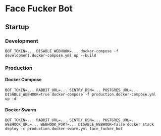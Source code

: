 # Face Fucker Bot

## Startup

### Development
`BOT_TOKEN=... DISABLE_WEBHOOK=... docker-compose -f development.docker-compose.yml up --build`

### Production
#### Docker Compose
`BOT_TOKEN=... RABBIT_URL=... SENTRY_DSN=... POSTGRES_URL=... DISABLE_WEBHOOK=true docker-compose -f production.docker-compose.yml up -d`

#### Docker Swarm
`BOT_TOKEN=... RABBIT_URL=... SENTRY_DSN=... POSTGRES_URL=... WEBHOOK_URL=... WEBHOOK_PORT=... DISABLE_WEBHOOK=false docker stack deploy -c production.docker-swarm.yml face_fucker_bot`